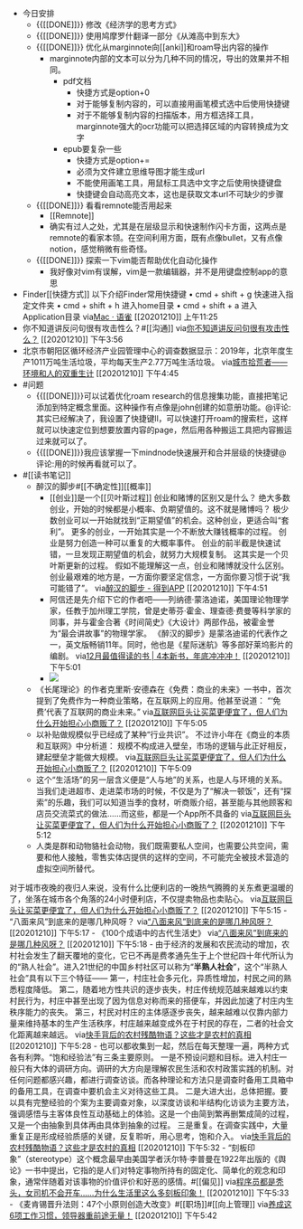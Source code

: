- 今日安排
    - {{[[DONE]]}} 修改《经济学的思考方式》
    - {{[[DONE]]}} 使用鸠摩罗什翻译一部分《从滩高中到东大》
    - {{[[DONE]]}} 优化从marginnote向[[anki]]和roam导出内容的操作
        - marginnote内部的文本可以分为几种不同的情况，导出的效果并不相同。
            - pdf文档
                - 快捷方式是option+0
                - 对于能够复制内容的，可以直接用画笔模式选中后使用快捷键
                - 对于不能够复制内容的扫描版本，用方框选择工具，marginnote强大的ocr功能可以把选择区域的内容转换成为文字
            - epub要复杂一些
                - 快捷方式是option+=
                - 必须为文件建立思维导图才能生成url
                - 不能使用画笔工具，用鼠标工具选中文字之后使用快捷键盘
                - 快捷键会自动高亮文本，这也是获取文本url不可缺少的步骤
    - {{[[DONE]]}} 看看remnote能否用起来
        - [[Remnote]]
        - 确实有过人之处，尤其是在层级显示和快速制作闪卡方面，这两点是remnote的看家本领。在空间利用方面，既有点像bullet，又有点像notion，感觉稍微有些奇怪。
    - {{[[DONE]]}} 探索一下vim能否帮助优化自动化操作
        - 我好像对vim有误解，vim是一款编辑器，并不是用键盘控制app的意思
- Finder[[快捷方式]]
以下介绍Finder常用快捷键
• cmd + shift + g 快速进入指定文件夹
• cmd + shift + h 进入home目录
• cmd + shift + a 进入Application目录
via[Mac · 语雀](https://www.yuque.com/rdmix/mac/pqrtrd)
[[20201210]] 上午11:25
- 你不知道讲反问句很有攻击性么？#[[沟通]]
via[你不知道讲反问句很有攻击性么？](https://mp.weixin.qq.com/s?__biz=MjM5NTU3ODIyMQ==&mid=2651199689&idx=2&sn=933043f1ef39d30f9e8a7857431b2dba&chksm=bd04d0cb8a7359dd0d2f4ae100c323cedd2548c2546864f95881615b151359364ceccedee7d9)
[[20201210]] 下午3:56
- 北京市朝阳区循环经济产业园管理中心的调查数据显示：2019年，北京年度生产1011万吨生活垃圾，平均每天生产2.77万吨生活垃圾。
via[城市拾荒者——环境和人的双重生计](https://mp.weixin.qq.com/s?__biz=MzA4NzAxMjQyMg==&mid=2650089906&idx=3&sn=241b78f851a44629a159201e6012c001&chksm=883e6c9bbf49e58d200addb063417b01a1f1d45811f0e05b00561cf4c3f5f1857ef5da4a9068)
[[20201210]] 下午4:45
- #问题
    - {{[[DONE]]}}可以试着优化roam research的信息搜集功能，直接把笔记添加到特定概念里面。这种操作有点像是john创建的如意册功能。@评论:其实已经解决了，我设置了快捷键ll，可以快速打开roam的搜索栏，这样就可以快速定位到想要放置内容的page，然后用各种搬运工具把内容搬运过来就可以了。
    - {{[[DONE]]}}我应该掌握一下mindnode快速展开和合并层级的快捷键@评论:用的时候再看就可以了。
- #[[读书笔记]]
    - 醉汉的脚步#[[不确定性]][[概率]]
        - [[创业]]是一个[[贝叶斯过程]]
创业和赌博的区别又是什么？
绝大多数创业，开始的时候都是小概率、负期望值的。这不就是赌博吗？
极少数创业可以一开始就找到“正期望值”的机会。这种创业，更适合叫“套利”。
更多的创业，一开始其实是一个不断放大赚钱概率的过程。
创业是努力创造一种可以重复的大概率事件。
创业的前半截是快速试错，一旦发现正期望值的机会，就努力大规模复制。
这其实是一个贝叶斯更新的过程。
假如不能理解这一点，创业和赌博就没什么区别。
创业最艰难的地方是，一方面你要坚定信念，一方面你要习惯于说“我可能错了”。
via[醉汉的脚步 - 得到APP](https://www.dedao.cn/reader?id=ZykJDGjQ7AOLNa642rbP8dkEgemKDwdlkgwXoVRjpBxl95MJzqvYGynZ18MEl5Bo)
[[20201210]] 下午4:51
        - 阿信还是先介绍下它的作者吧——列纳德·蒙洛迪诺，美国理论物理学家，任教于加州理工学院，曾是史蒂芬·霍金、理查德·费曼等科学家的同事，并与霍金合著《时间简史》《大设计》两部作品，被霍金誉为“最会讲故事”的物理学家。
《醉汉的脚步》是蒙洛迪诺的代表作之一，英文版畅销11年。同时，他也是《星际迷航》等多部好莱坞影片的编剧。
via[12月最值得读的书 | 4本新书，年底冲冲冲！](https://mp.weixin.qq.com/s?__biz=MjM5NzUzODI1Mg==&mid=2652637265&idx=1&sn=0443c0c1a7e977bb9990ee722d2411a7&chksm=bd30d8f28a4751e43d9c54f3a9210b866bd1b87e1c02ebff176f628b49753a5d6601d0307df2)
[[20201210]] 下午5:01
        - ![](https://firebasestorage.googleapis.com/v0/b/firescript-577a2.appspot.com/o/imgs%2Fapp%2Fxinyiheng%2FnvgYRp1pMI.png?alt=media&token=eab96822-0a7d-4f36-83ef-f5a070974c74)
    - 《长尾理论》的作者克里斯·安德森在《免费：商业的未来》一书中，首次提到了免费作为一种商业策略，在互联网上的应用。他甚至说道：
“‘免费’代表了互联网的商业未来。”
via[互联网巨头让买菜更便宜了，但人们为什么开始担心小商贩了？](https://mp.weixin.qq.com/s?__biz=MjM5NzUzODI1Mg==&mid=2652638090&idx=1&sn=c940f25c8734729f4dc37e2e2480899e&chksm=bd30db298a47523fd14470837906cedb8198ae12250f2ace63dfba37ce2996bb20f58435c033)
[[20201210]] 下午5:05
    - 以补贴做规模似乎已经成了某种“行业共识”。
不过许小年在《商业的本质和互联网》中分析道：
规模不构成进入壁垒，市场的逻辑与此正好相反，建起壁垒才能做大规模。
via[互联网巨头让买菜更便宜了，但人们为什么开始担心小商贩了？](https://mp.weixin.qq.com/s?__biz=MjM5NzUzODI1Mg==&mid=2652638090&idx=1&sn=c940f25c8734729f4dc37e2e2480899e&chksm=bd30db298a47523fd14470837906cedb8198ae12250f2ace63dfba37ce2996bb20f58435c033)
[[20201210]] 下午5:09
    - 这个“生活场”的另一层含义便是“人与地”的关系，也是人与环境的关系。
当我们走进超市、走进菜市场的时候，不仅是为了“解决一顿饭”，还有“探索”的乐趣，我们可以知道当季的食材，听商贩介绍，甚至能与其他顾客和店员交流菜式的做法……而这些，都是一个App所不具备的
via[互联网巨头让买菜更便宜了，但人们为什么开始担心小商贩了？](https://mp.weixin.qq.com/s?__biz=MjM5NzUzODI1Mg==&mid=2652638090&idx=1&sn=c940f25c8734729f4dc37e2e2480899e&chksm=bd30db298a47523fd14470837906cedb8198ae12250f2ace63dfba37ce2996bb20f58435c033)
[[20201210]] 下午5:12
    - 人类是群和动物貉社会动物，我们既需要私人空间，也需要公共空间，需要和他人接触，零售实体店提供的这样的空间，不可能完全被技术营造的虚拟空间所替代。

对于城市夜晚的夜归人来说，没有什么比便利店的一晚热气腾腾的关东煮更温暖的了，坐落在城市各个角落的24小时便利店，不仅提卖物品也卖贴心。
via[互联网巨头让买菜更便宜了，但人们为什么开始担心小商贩了？](https://mp.weixin.qq.com/s?__biz=MjM5NzUzODI1Mg==&mid=2652638090&idx=1&sn=c940f25c8734729f4dc37e2e2480899e&chksm=bd30db298a47523fd14470837906cedb8198ae12250f2ace63dfba37ce2996bb20f58435c033)
[[20201210]] 下午5:15
    - “八面来风”到底来的是哪几种风呀？
via[“八面来风”到底来的是哪几种风呀？](https://mp.weixin.qq.com/s?__biz=MjM5MjI5NjI4MQ==&mid=2650230923&idx=1&sn=337bfddea74ac1ed1abddfaef4e7c101&chksm=beab8cbd89dc05ab884adc14536244cb6e13005fc4830c8630a852f3084853c90d22e7232319)
[[20201210]] 下午5:17
    - 《100个成语中的古代生活史》
via[“八面来风”到底来的是哪几种风呀？](https://mp.weixin.qq.com/s?__biz=MjM5MjI5NjI4MQ==&mid=2650230923&idx=1&sn=337bfddea74ac1ed1abddfaef4e7c101&chksm=beab8cbd89dc05ab884adc14536244cb6e13005fc4830c8630a852f3084853c90d22e7232319)
[[20201210]] 下午5:18
    - 由于经济的发展和农民流动的增加，农村社会发生了翻天覆地的变化，它已不再是费孝通先生于上个世纪四十年代所认为的“熟人社会”。进入21世纪的中国乡村社区可以称为“**半熟人社会**”，这个“半熟人社会”具有以下三个特征——
第一，村庄社会多元化，异质性增加，村民之间的熟悉程度降低。
第二，随着地方性共识的逐步丧失，村庄传统规范越来越难以约束村民行为，村庄中甚至出现了因为信息对称而来的搭便车，并因此加速了村庄内生秩序能力的丧失。
第三，村民对村庄的主体感逐步丧失，越来越难以仅靠内部力量来维持基本的生产生活秩序，村庄越来越变成外在于村民的存在，二者的社会文化距离越来越远。
via[快手背后的农村残酷物语？这些才是农村的真相](https://mp.weixin.qq.com/s?__biz=MjM5MzE4MTE0MQ==&mid=2652865101&idx=1&sn=8cdb16ce1c0a1a1983f0126232160c38&chksm=bd71def78a0657e1d4a0d41ee8e5dcbc1c20ddb5ab0316206d7cd70571fe71ec29a95dfad01c)
[[20201210]] 下午5:28
    - 也可以都收集到一起，然后在每天整理一遍，两种方式各有利弊。“饱和经验法”有三条主要原则。
一是不预设问题和目标。进入村庄一般只有大体的调研方向。调研的大方向是理解农民生活和农村政策实践的机制。对任何问题都感兴趣，都进行调查访谈。而各种理论和方法只是调查时备用工具箱中的备用工具，在调查中要机会主义对待这些工具。
二是大进大出，总体把握。要以具有完整经验的个案为主要调查对象，以深度访谈和半结构化访谈为主要方法，强调感悟与主客体良性互动基础上的体验。这是一个由简到繁再删繁成简的过程，又是一个由抽象到具体再由具体到抽象的过程。
三是重复。在调查实践中，大量重复正是形成经验质感的关键，反复聆听，用心思考，饱和介入。
via[快手背后的农村残酷物语？这些才是农村的真相](https://mp.weixin.qq.com/s?__biz=MjM5MzE4MTE0MQ==&mid=2652865101&idx=1&sn=8cdb16ce1c0a1a1983f0126232160c38&chksm=bd71def78a0657e1d4a0d41ee8e5dcbc1c20ddb5ab0316206d7cd70571fe71ec29a95dfad01c)
[[20201210]] 下午5:32
    - “刻板印象”（stereotype）这个概念最早由美国学者沃尔特·李普曼在1922年出版的《舆论》一书中提出，它指的是人们对特定事物所持有的固定化、简单化的观念和印象，通常伴随着对该事物的价值评价和好恶的感情。#[[偏见]]
via[程序员都是秃头，女司机不会开车……为什么生活里这么多刻板印象！](https://mp.weixin.qq.com/s?__biz=MjM5MzE4MTE0MQ==&mid=2652865027&idx=1&sn=1566f753e0bdd8f43a6a396e1b600451&chksm=bd71deb98a0657af7eaad116ac99924374092f7e86f7f90725a2b0dccefb4c5fa443672d4cca)
[[20201210]] 下午5:33
    - 《麦肯锡晋升法则：47个小原则创造大改变》#[[职场]]#[[向上管理]]
via[养成这6项工作习惯，领导器重前途无量！](https://mp.weixin.qq.com/s?__biz=MjM5NTU3ODIyMQ==&mid=2651199663&idx=2&sn=e31f729feb6004c30f6ac1f31763c679&chksm=bd04d0ad8a7359bb4ec5c221d97a68657eb0810f6cc295176d6c537a4316b9fbabbcf4d04132)
[[20201210]] 下午5:42
